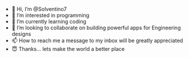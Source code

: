 - 👋 Hi, I’m @Solventino7
- 👀 I’m interested in programming
- 🌱 I’m currently learning coding
- 💞️ I’m looking to collaborate on building powerful apps for Engineering designs
- 📫 How to reach me a message to my inbox will be greatly appreciated
- 😇 Thanks... lets make the world a better place
<!---
Solventino7/Solventino7 is a ✨ special ✨ repository because its `README.md` (this file) appears on your GitHub profile.
You can click the Preview link to take a look at your changes.
--->
